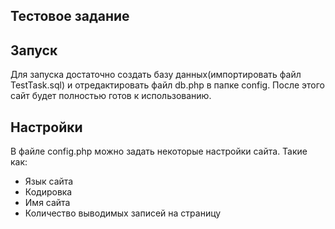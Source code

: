 ## Тестовое задание

## Запуск
Для запуска достаточно создать базу данных(импортировать файл TestTask.sql) и отредактировать файл db.php в папке config.
После этого сайт будет полностью готов к использованию.

## Настройки
В файле config.php можно задать некоторые настройки сайта. Такие как:

 - Язык сайта
 - Кодировка
 - Имя сайта
 - Количество выводимых записей на страницу